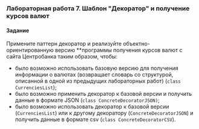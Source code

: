### Лабораторная работа 7. Шаблон "Декоратор" и получение курсов валют

#### Задание 

Примените паттерн декоратор и реализуйте объектно-ориентированную
версию **программы получения курсов валют с сайта Центробанка 
таким образом, чтобы:

- было возможно использовать базовую версию для получения 
информации о валютах (возвращает словарь со структурой, 
описанной в одной из предыдущих лабораторных работ) 
(`class CurrenciesList`);
- было возможно применить декоратор к базовой версии и 
получить данные в формате JSON (`class ConcreteDecoratorJSON)`;
- было возможно использовать декоратор к базовой версии 
(`CurrenciesList`) или к другому декоратору 
(`ConcreteDecoratorJSON`) и получить данные в формате csv 
(`class ConcreteDecoratorCSV`).
